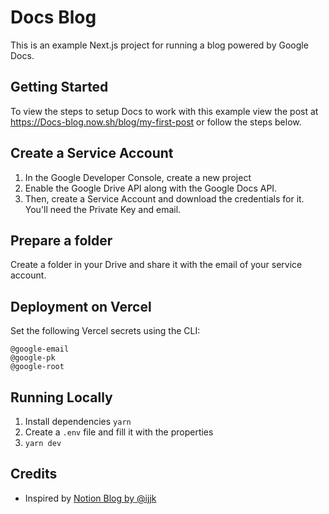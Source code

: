 # Docs Blog

This is an example Next.js project for running a blog powered by Google Docs.

## Getting Started

To view the steps to setup Docs to work with this example view the post at https://Docs-blog.now.sh/blog/my-first-post or follow the steps below.

## Create a Service Account

 1. In the Google Developer Console, create a new project
 2. Enable the Google Drive API along with the Google Docs API.
 3. Then, create a Service Account and download the credentials for it. You'll need the Private Key and email.


## Prepare a folder

Create a folder in your Drive and share it with the email of your service account.

## Deployment on Vercel

Set the following Vercel secrets using the CLI:

```
@google-email
@google-pk
@google-root
```

## Running Locally

1. Install dependencies `yarn`
2. Create a `.env` file and fill it with the properties
3. `yarn dev`

## Credits

- Inspired by [Notion Blog by @ijjk](https://github.com/ijjk/notion-blog)
